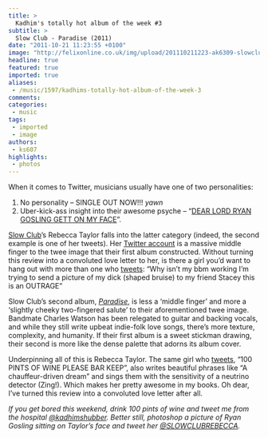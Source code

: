 ```yaml
---
title: >
  Kadhim's totally hot album of the week #3
subtitle: >
  Slow Club - Paradise (2011)
date: "2011-10-21 11:23:55 +0100"
image: "http://felixonline.co.uk/img/upload/201110211223-ak6309-slowclubparadisepackshotw.jpg"
headline: true
featured: true
imported: true
aliases:
 - /music/1597/kadhims-totally-hot-album-of-the-week-3
comments:
categories:
 - music
tags:
 - imported
 - image
authors:
 - ks607
highlights:
 - photos
---
```


When it comes to Twitter, musicians usually have one of two personalities:

1) No personality – SINGLE OUT NOW!!! *yawn*
 2) Uber-kick-ass insight into their awesome psyche – “[DEAR LORD RYAN GOSLING GETT ON MY FACE](http://twitter.com/#!/SLOWCLUBREBECCA/status/121304664699449344)”.

[Slow Club](http://www.slowclubband.com/)’s Rebecca Taylor falls into the latter category (indeed, the second example is one of her tweets). Her [Twitter account](https://twitter.com/#!/SLOWCLUBREBECCA) is a massive middle finger to the twee image that their first album constructed. Without turning this review into a convoluted love letter to her, is there a girl you’d want to hang out with more than one who [tweets](http://twitter.com/#!/SLOWCLUBREBECCA/status/123733058645000192): “Why isn’t my bbm working I’m trying to send a picture of my dick (shaped bruise) to my friend Stacey this is an OUTRAGE”

Slow Club’s second album, [_Paradise_](http://open.spotify.com/album/3EMfhZXmhhhRvBff1Vq6hj), is less a ‘middle finger’ and more a ‘slightly cheeky two-fingered salute’ to their aforementioned twee image. Bandmate Charles Watson has been relegated to guitar and backing vocals, and while they still write upbeat indie-folk love songs, there’s more texture, complexity, and humanity. If their first album is a sweet stickman drawing, their second is more like the dense palette that adorns its album cover.

Underpinning all of this is Rebecca Taylor. The same girl who [tweets](http://twitter.com/#!/SLOWCLUBREBECCA/status/122765030797225985), “100 PINTS OF WINE PLEASE BAR KEEP”, also writes beautiful phrases like “A chauffeur-driven dream” and sings them with the sensitivity of a neutrino detector (Zing!). Which makes her pretty awesome in my books. Oh dear, I’ve turned this review into a convoluted love letter after all.

_If you get bored this weekend, drink 100 pints of wine and tweet me from the hospital [@kadhimshubber](http://twitter.com/#!/kadhimshubber). Better still, photoshop a picture of Ryan Gosling sitting on Taylor’s face and tweet her [@SLOWCLUBREBECCA](http://twitter.com/#!/SLOWCLUBREBECCA)._
